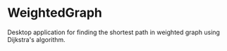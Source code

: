 # WeightedGraph
Desktop application for finding the shortest path in weighted graph using Dijkstra's algorithm.
